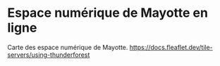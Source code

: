# Espace numérique de Mayotte en ligne
Carte des espace numérique de Mayotte.
https://docs.fleaflet.dev/tile-servers/using-thunderforest
